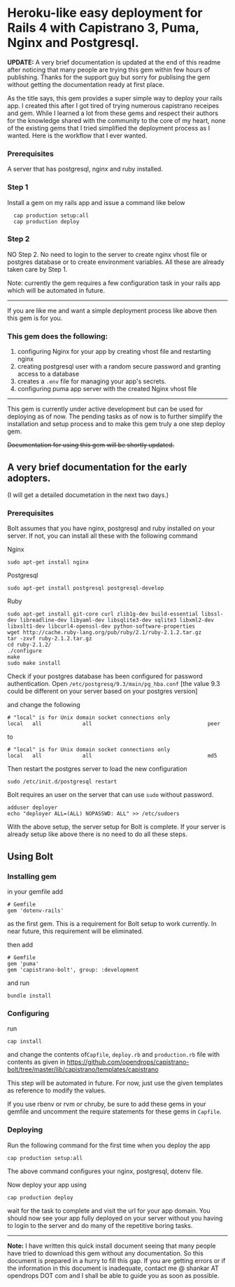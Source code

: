 # Heroku-like easy deployment for Rails 4 with Capistrano 3, Puma, Nginx and Postgresql.

**UPDATE:** A very brief documentation is updated at the end of this readme after noticing that many people are trying this gem within few hours of publishing. Thanks for the support guy but sorry for publising the gem without getting the documentation ready at first place.

As the title says, this gem provides a super simple way to deploy your rails app.
I created this after I got tired of trying numerous capistrano receipes and gem.  While I learned a lot from these gems and respect their authors for the knowledge shared with the community to the core of my heart, none of the existing gems that I tried simplified the deployment process as I wanted. Here is the workflow that I ever wanted.

### Prerequisites
A server that has postgresql, nginx and ruby installed.

### Step 1
Install a gem on my rails app and issue a command like below

```
  cap production setup:all
  cap production deploy
```

### Step 2

NO Step 2. No need to login to the server to create nginx vhost file or postgres database or to create environment variables. All these are already taken care by Step 1.

Note: currently the gem requires a few configuration task in your rails app which will be automated in future.

---

If you are like me and want a simple deployment process like above then this gem is for you.

### This gem does the following:
1. configuring Nginx for your app by creating vhost file and restarting nginx
2. creating postgresql user with a random secure password and granting access to a database
3. creates a `.env` file for managing your app's secrets.
3. configuring puma app server with the created Nginx vhost file

---
This gem is currently under active development but can be used for deploying as of now. The pending tasks as of now is to further simplify the installation and setup process and to make this gem truly a one step deploy gem.

<strike>Documentation for using this gem will be shortly updated.</strike>
## A very brief documentation for the early adopters.
(I will get a detailed documetation in the next two days.)

### Prerequisites 
Bolt assumes that you have nginx, postgresql and ruby installed on your server. If not, you can install all these with the following command

Nginx
```
sudo apt-get install nginx
```

Postgresql
```
sudo apt-get install postgresql postgresql-develop
```

Ruby

```
sudo apt-get install git-core curl zlib1g-dev build-essential libssl-dev libreadline-dev libyaml-dev libsqlite3-dev sqlite3 libxml2-dev libxslt1-dev libcurl4-openssl-dev python-software-properties
wget http://cache.ruby-lang.org/pub/ruby/2.1/ruby-2.1.2.tar.gz
tar -zxvf ruby-2.1.2.tar.gz
cd ruby-2.1.2/
./configure
make
sudo make install
```

Check if your postgres database has been configured for password authentication.
Open `/etc/postgresq/9.3/main/pg_hba.conf` [the value 9.3 could be different on your server based on your postgres version]

and change the following
```
# "local" is for Unix domain socket connections only
local   all             all                                     peer
```
to 
```
# "local" is for Unix domain socket connections only
local   all             all                                     md5
```

Then restart the postgres server to load the new configuration
```
sudo /etc/init.d/postgresql restart
```

Bolt requires an user on the server that can use `sudo` without password.
```
adduser deployer
echo "deployer ALL=(ALL) NOPASSWD: ALL" >> /etc/sudoers
```

With the above setup, the server setup for Bolt is complete. If your server is already setup like above there is no need to do all these steps.

## Using Bolt

### Installing gem
in your gemfile add
```
# Gemfile
gem 'dotenv-rails'
```
as the first gem. This is a requirement for Bolt setup to work currently. In near future, this requirement will be eliminated.

then add
```
# Gemfile
gem 'puma'
gem 'capistrano-bolt', group: :development
```

and run
```
bundle install
```

### Configuring
run
```
cap install
```
and change the contents of`Capfile`, `deploy.rb` and `production.rb` file with contents as given in https://github.com/opendrops/capistrano-bolt/tree/master/lib/capistrano/templates/capistrano

This step will be automated in future. For now, just use the given templates as reference to modify the values.

If you use rbenv or rvm or chruby, be sure to add these gems in your gemfile and uncomment the require statements for these gems in `Capfile`.

### Deploying
Run the following command for the first time when you deploy the app
```
cap production setup:all
```
The above command configures your nginx, postgresql, dotenv file.

Now deploy your app using
```
cap production deploy
```

wait for the task to complete and visit the url for your app domain. You should now see your app fully deployed on your server without you having to login to the server and do many of the repetitive boring tasks.

---
**Note:** I have written this quick install document seeing that many people have tried to download this gem without any documentation. So this document is prepared in a hurry to fill this gap. If you are getting errors or if the information in this document is inadequate,  contact me @ shankar AT opendrops DOT com and I shall be able to guide you as soon as possible.

